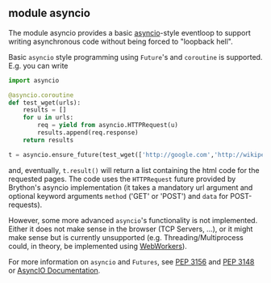 module **asyncio**
-----------------------

The module asyncio provides a basic [asyncio](https://docs.python.org/3.4/library/asyncio-dev.html)-style
eventloop to support writing asynchronous code without being forced to "loopback hell".

Basic `asyncio` style programming using `Future`'s and `coroutine` is
supported. E.g. you can write

```python
import asyncio

@asyncio.coroutine
def test_wget(urls):
    results = []
    for u in urls:
        req = yield from asyncio.HTTPRequest(u)
        results.append(req.response)
    return results

t = asyncio.ensure_future(test_wget(['http://google.com','http://wikipedia.org']))

```

and, eventually, `t.result()` will return a list containing the html code
for the requested pages. The code uses the `HTTPRequest` future provided
by Brython's asyncio implementation (it takes a mandatory url argument and
optional keyword arguments `method` ('GET' or 'POST') and `data` for POST-requests).

However, some more advanced `asyncio`'s functionality is not implemented. Either
it does not make sense in the browser (TCP Servers, ...), or it might make sense
but is currently unsupported (e.g. Threading/Multiprocess could, in theory, be implemented using
[WebWorkers](https://developer.mozilla.org/en-US/docs/Web/API/Web_Workers_API)).

For more information on `asyncio` and `Futures`, see
[PEP 3156](https://www.python.org/dev/peps/pep-3156/) and
[PEP 3148](https://www.python.org/dev/peps/pep-3148/) or
[AsyncIO Documentation](https://docs.python.org/3.4/library/asyncio-dev.html).
